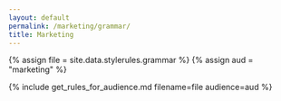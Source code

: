 ```yaml
---
layout: default
permalink: /marketing/grammar/
title: Marketing
---
```


{% assign file = site.data.stylerules.grammar %}
{% assign aud = "marketing" %}

{% include get_rules_for_audience.md filename=file audience=aud %}